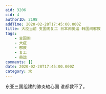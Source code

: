 ```yaml
---
aid: 3206
cid: 4
authorID: 2198
addTime: 2020-02-28T17:45:00.000Z
title: 大疫当前 支国闹复工 日本闹奥运 韩国闹邪教
tags:
    - 支国闹
    - 大疫
    - 邪教
    - 复工
    - 奥运
comments: []
date: 2020-02-28T17:45:00.000Z
category: 水
---
```


东亚三国组建的肺炎轴心国 谁都救不了。
